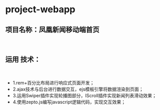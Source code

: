# project-webapp
## 项目名称：凤凰新闻移动端首页
 
## 运用 技术：
 
- 1.rem+百分比布局进行响应式页面开发；
 
- 2.ajax技术与后台进行数据交互，ejs模板引擎将数据渲染到页面；
 
- 3.运用Swiper插件实现轮播图部分，IScroll插件实现新闻列表滑动效果；
 
- 4.使用zepto.js编写javascript逻辑代码，实现交互效果； 
